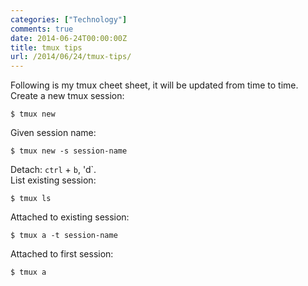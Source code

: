 ```yaml
---
categories: ["Technology"]
comments: true
date: 2014-06-24T00:00:00Z
title: tmux tips
url: /2014/06/24/tmux-tips/
---
```


Following is my tmux cheet sheet, it will be updated from time to time.    
Create a new tmux session:    

```
$ tmux new

```
Given session name:    

```
$ tmux new -s session-name

```
Detach: `ctrl` + `b`, 'd`.     
List existing session:    

```
$ tmux ls

```
Attached to existing session:    

```
$ tmux a -t session-name

```
Attached to first session:     

```
$ tmux a

```
